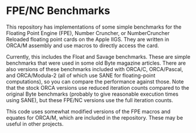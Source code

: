 FPE/NC Benchmarks
=================

This repository has implementations of some simple benchmarks for the
Floating Point Engine (FPE), Number Cruncher, or NumberCruncher Reloaded
floating point cards on the Apple IIGS.  They are written in ORCA/M
assembly and use macros to directly access the card.

Currently, this includes the Float and Savage benchmarks.  These are
simple benchmarks that were used in some old Byte magazine articles.
There are also versions of these benchmarks included with ORCA/C,
ORCA/Pascal, and ORCA/Modula-2 (all of which use SANE for floating-point
computations), so you can compare the performance against those.
Note that the stock ORCA versions use reduced iteration counts compared
to the original Byte benchmarks (probably to give reasonable execution
times using SANE), but these FPE/NC versions use the full iteration counts.

This code uses somewhat modified versions of the FPE macros and equates
for ORCA/M, which are included in the repository.  These may be useful in
other projects.
